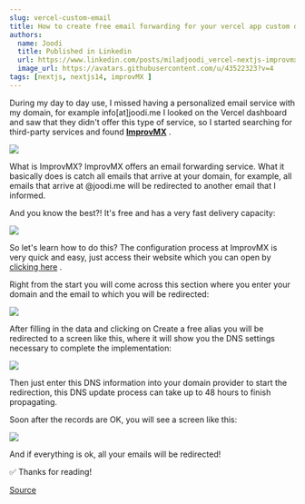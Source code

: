 ```yaml
---
slug: vercel-custom-email
title: How to create free email forwarding for your vercel app custom domain
authors:
  name: Joodi
  title: Published in Linkedin
  url: https://www.linkedin.com/posts/miladjoodi_vercel-nextjs-improvmx-activity-7190726145284182018-Si5k?utm_source=share&utm_medium=member_desktop
  image_url: https://avatars.githubusercontent.com/u/43522323?v=4
tags: [nextjs, nextjs14, improvMX ]
---
```

 During my day to day use, I missed having a personalized email service with my domain, for example info[at]joodi.me
I looked on the Vercel dashboard and saw that they didn't offer this type of service, so I started searching for third-party services and found **[ImprovMX](https://improvmx.com/)** .

![](https://s30.picofile.com/file/8474852726/wroject.png)

What is ImprovMX?
ImprovMX offers an email forwarding service. What it basically does is catch all emails that arrive at your domain, for example, all emails that arrive at @joodi.me will be redirected to another email that I informed.

And you know the best?! It's free and has a very fast delivery capacity:

![](https://s30.picofile.com/file/8474852184/5555.JPG)

So let's learn how to do this?
The configuration process at ImprovMX is very quick and easy, just access their website which you can open by [clicking here](https://improvmx.com/) .

Right from the start you will come across this section where you enter your domain and the email to which you will be redirected:

![](https://s30.picofile.com/file/8474852068/im.JPG)

After filling in the data and clicking on Create a free alias you will be redirected to a screen like this, where it will show you the DNS settings necessary to complete the implementation:

![](https://s30.picofile.com/file/8474852242/s02.JPG)

Then just enter this DNS information into your domain provider to start the redirection, this DNS update process can take up to 48 hours to finish propagating.

Soon after the records are OK, you will see a screen like this:

![](https://s31.picofile.com/file/8474852276/sdsdsd.JPG)

And if everything is ok, all your emails will be redirected!

✅ Thanks for reading!

[Source](https://vinniciusgomes.medium.com/como-criar-aliases-de-e-mails-gratuitos-para-seu-dom%C3%ADnio-7dfd52fdcadd)
